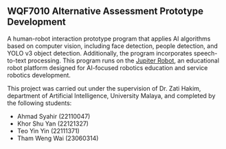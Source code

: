 ## WQF7010 Alternative Assessment Prototype Development
A human-robot interaction prototype program that applies AI algorithms based on computer vision, including face detection, people detection, and YOLO v3 object detection. Additionally, the program incorporates speech-to-text processing. This program runs on the [Jupiter Robot](http://www.jupiterobot.com/), an educational robot platform designed for AI-focused robotics education and service robotics development.

This project was carried out under the supervision of Dr. Zati Hakim, department of Artificial Intelligence, University Malaya, and completed by the following students:
* Ahmad Syahir (22110047)
* Khor Shu Yan (22121327)
* Teo Yin Yin  (22111371)
* Tham Weng Wai (23060314)
